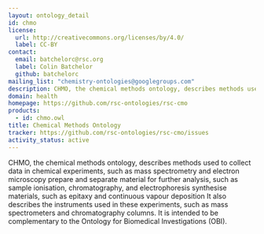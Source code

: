 ```yaml
---
layout: ontology_detail
id: chmo
license:
  url: http://creativecommons.org/licenses/by/4.0/
  label: CC-BY
contact:
  email: batchelorc@rsc.org
  label: Colin Batchelor
  github: batchelorc
mailing_list: "chemistry-ontologies@googlegroups.com"
description: CHMO, the chemical methods ontology, describes methods used to
domain: health
homepage: https://github.com/rsc-ontologies/rsc-cmo
products:
  - id: chmo.owl
title: Chemical Methods Ontology
tracker: https://github.com/rsc-ontologies/rsc-cmo/issues
activity_status: active
---
```


CHMO, the chemical methods ontology, describes methods used to collect data in chemical experiments, such as mass spectrometry and electron microscopy prepare and separate material for further analysis, such as sample ionisation, chromatography, and electrophoresis synthesise materials, such as epitaxy and continuous vapour deposition It also describes the instruments used in these experiments, such as mass spectrometers and chromatography columns. It is intended to be complementary to the Ontology for Biomedical Investigations (OBI).
